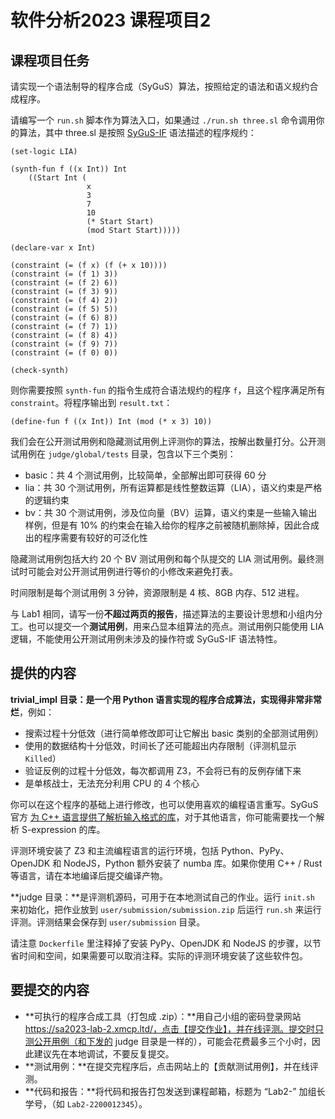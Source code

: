 # 软件分析2023 课程项目2



## 课程项目任务

请实现一个语法制导的程序合成（SyGuS）算法，按照给定的语法和语义规约合成程序。

请编写一个 `run.sh` 脚本作为算法入口，如果通过 `./run.sh three.sl` 命令调用你的算法，其中 three.sl 是按照 [SyGuS-IF](https://sygus-org.github.io/language/) 语法描述的程序规约：

```
(set-logic LIA)

(synth-fun f ((x Int)) Int
    ((Start Int (
                 x
                 3
                 7
                 10
                 (* Start Start)
                 (mod Start Start)))))

(declare-var x Int)

(constraint (= (f x) (f (+ x 10))))
(constraint (= (f 1) 3))
(constraint (= (f 2) 6))
(constraint (= (f 3) 9))
(constraint (= (f 4) 2))
(constraint (= (f 5) 5))
(constraint (= (f 6) 8))
(constraint (= (f 7) 1))
(constraint (= (f 8) 4))
(constraint (= (f 9) 7))
(constraint (= (f 0) 0))

(check-synth)
```

则你需要按照 `synth-fun` 的指令生成符合语法规约的程序 `f`，且这个程序满足所有 `constraint`。将程序输出到 `result.txt`：

```
(define-fun f ((x Int)) Int (mod (* x 3) 10))
```

我们会在公开测试用例和隐藏测试用例上评测你的算法，按解出数量打分。公开测试用例在 `judge/global/tests` 目录，包含以下三个类别：

- basic：共 4 个测试用例，比较简单，全部解出即可获得 60 分
- lia：共 30 个测试用例，所有运算都是线性整数运算（LIA），语义约束是严格的逻辑约束
- bv：共 30 个测试用例，涉及位向量（BV）运算，语义约束是一些输入输出样例，但是有 10% 的约束会在输入给你的程序之前被随机删除掉，因此合成出的程序需要有较好的可泛化性

隐藏测试用例包括大约 20 个 BV 测试用例和每个队提交的 LIA 测试用例。最终测试时可能会对公开测试用例进行等价的小修改来避免打表。

时间限制是每个测试用例 3 分钟，资源限制是 4 核、8GB 内存、512 进程。

与 Lab1 相同，请写一份**不超过两页的报告**，描述算法的主要设计思想和小组内分工。也可以提交一个**测试用例**，用来凸显本组算法的亮点。测试用例只能使用 LIA 逻辑，不能使用公开测试用例未涉及的操作符或 SyGuS-IF 语法特性。



## 提供的内容

**trivial_impl 目录：**是一个用 Python 语言实现的程序合成算法，实现得**非常非常烂**，例如：

- 搜索过程十分低效（进行简单修改即可让它解出 basic 类别的全部测试用例）
- 使用的数据结构十分低效，时间长了还可能超出内存限制（评测机显示 `Killed`）
- 验证反例的过程十分低效，每次都调用 Z3，不会将已有的反例存储下来
- 是单核战士，无法充分利用 CPU 的 4 个核心

你可以在这个程序的基础上进行修改，也可以使用喜欢的编程语言重写。SyGuS 官方 [为 C++ 语言提供了解析输入格式的库](https://github.com/sygus-tools/synthlib2parser)，对于其他语言，你可能需要找一个解析 S-expression 的库。

评测环境安装了 Z3 和主流编程语言的运行环境，包括 Python、PyPy、OpenJDK 和 NodeJS，Python 额外安装了 numba 库。如果你使用 C++ / Rust 等语言，请在本地编译后提交编译产物。



**judge 目录：**是评测机源码，可用于在本地测试自己的作业。运行 `init.sh` 来初始化，把作业放到 `user/submission/submission.zip` 后运行 `run.sh` 来运行评测。评测结果会保存到 `user/submission` 目录。

请注意 `Dockerfile` 里注释掉了安装 PyPy、OpenJDK 和 NodeJS 的步骤，以节省时间和空间，如果需要可以取消注释。实际的评测环境安装了这些软件包。



## 要提交的内容

- **可执行的程序合成工具（打包成 .zip）：**用自己小组的密码登录网站 https://sa2023-lab-2.xmcp.ltd/，点击【提交作业】，并在线评测。提交时只测公开用例（和下发的 judge 目录是一样的），可能会花费最多三个小时，因此建议先在本地调试，不要反复提交。
- **测试用例：**在提交完程序后，点击网站上的【贡献测试用例】，并在线评测。
- **代码和报告：**将代码和报告打包发送到课程邮箱，标题为 “Lab2-” 加组长学号，（如 `Lab2-2200012345`）。
